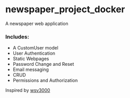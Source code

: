 # newspaper_project_docker
A newspaper web application 

### Includes:
* A CustomUser model
* User Authentication
* Static Webpages
* Password Change and Reset
* Email messaging
* CRUD
* Permissions and Authorization

Inspired by [wsv3000](https://twitter.com/wsv3000)
